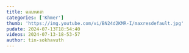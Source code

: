 ```yaml
---
title: មរណមាតា
categories: ['Khmer']
thumb: 'https://img.youtube.com/vi/BN24d2KMR-I/maxresdefault.jpg'
pudate: 2024-07-13T18:54:40
videos: 2024-07-13-18-53-57
author: tin-sokhavuth
---
```


